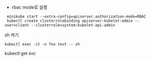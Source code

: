 - rbac mode로 실행
```
 minikube start --extra-config=apiserver.authorization-mode=RBAC
 kubectl create clusterrolebinding apiserver-kubelet-admin --user=client --clusterrole=system:kubelet-api-admin
```
sh 켜기
```
kubectl exec -it -n foo test -- sh
```
kubectl get svc

